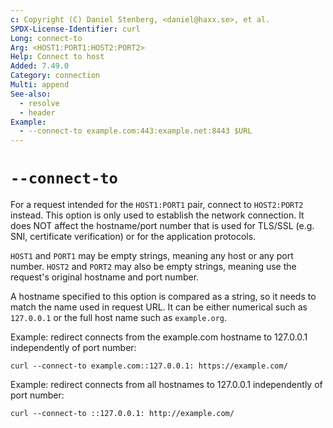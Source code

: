 ```yaml
---
c: Copyright (C) Daniel Stenberg, <daniel@haxx.se>, et al.
SPDX-License-Identifier: curl
Long: connect-to
Arg: <HOST1:PORT1:HOST2:PORT2>
Help: Connect to host
Added: 7.49.0
Category: connection
Multi: append
See-also:
  - resolve
  - header
Example:
  - --connect-to example.com:443:example.net:8443 $URL
---
```


# `--connect-to`

For a request intended for the `HOST1:PORT1` pair, connect to `HOST2:PORT2`
instead. This option is only used to establish the network connection. It does
NOT affect the hostname/port number that is used for TLS/SSL (e.g. SNI,
certificate verification) or for the application protocols.

`HOST1` and `PORT1` may be empty strings, meaning any host or any port number.
`HOST2` and `PORT2` may also be empty strings, meaning use the request's
original hostname and port number.

A hostname specified to this option is compared as a string, so it needs to
match the name used in request URL. It can be either numerical such as
`127.0.0.1` or the full host name such as `example.org`.

Example: redirect connects from the example.com hostname to 127.0.0.1
independently of port number:

    curl --connect-to example.com::127.0.0.1: https://example.com/

Example: redirect connects from all hostnames to 127.0.0.1 independently of
port number:

    curl --connect-to ::127.0.0.1: http://example.com/
